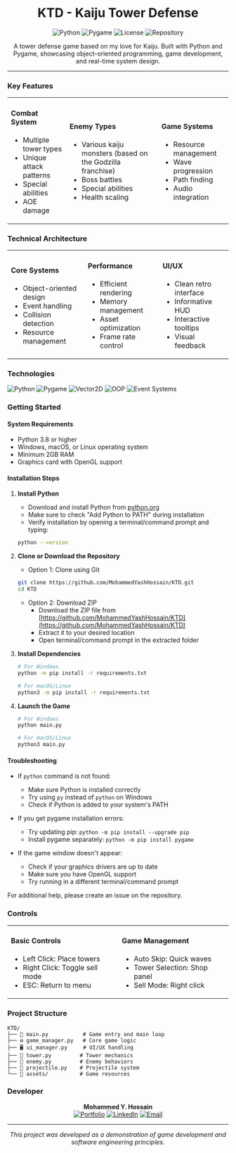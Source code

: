 # <h1 align="center"> KTD - Kaiju Tower Defense</h1>

<p align="center">
  <img alt="Python" src="https://img.shields.io/badge/Python-3776AB?style=for-the-badge&logo=python&logoColor=white"/>
  <img alt="Pygame" src="https://img.shields.io/badge/Pygame-2ea44f?style=for-the-badge"/>
  <img alt="License" src="https://img.shields.io/badge/License-MIT-blue?style=for-the-badge"/>
  <img alt="Repository" src="https://img.shields.io/badge/GitHub-MohammedYashHossain-181717?style=for-the-badge&logo=github"/>
</p>

<p align="center">
  A tower defense game based on my love for Kaiju. Built with Python and Pygame, showcasing object-oriented programming, game development, and real-time system design.
</p>

---

###  Key Features

<table>
<tr>
<td>

#### Combat System
- Multiple tower types
- Unique attack patterns
- Special abilities
- AOE damage

</td>
<td>

#### Enemy Types
- Various kaiju monsters (based on the Godzilla franchise)
- Boss battles
- Special abilities
- Health scaling

</td>
<td>

#### Game Systems
- Resource management
- Wave progression
- Path finding
- Audio integration

</td>
</tr>
</table>

###  Technical Architecture

<table>
<tr>
<td>

#### Core Systems
- Object-oriented design
- Event handling
- Collision detection
- Resource management

</td>
<td>

#### Performance
- Efficient rendering
- Memory management
- Asset optimization
- Frame rate control

</td>
<td>

#### UI/UX
- Clean retro interface
- Informative HUD
- Interactive tooltips
- Visual feedback

</td>
</tr>
</table>

###  Technologies

![Python](https://img.shields.io/badge/-Python-3776AB?style=flat&logo=python&logoColor=white)
![Pygame](https://img.shields.io/badge/-Pygame-2ea44f?style=flat)
![Vector2D](https://img.shields.io/badge/-Vector2D-orange?style=flat)
![OOP](https://img.shields.io/badge/-OOP-blue?style=flat)
![Event Systems](https://img.shields.io/badge/-Event%20Systems-red?style=flat)

###  Getting Started

#### System Requirements
- Python 3.8 or higher
- Windows, macOS, or Linux operating system
- Minimum 2GB RAM
- Graphics card with OpenGL support

#### Installation Steps

1. **Install Python**
   - Download and install Python from [python.org](https://python.org)
   - Make sure to check "Add Python to PATH" during installation
   - Verify installation by opening a terminal/command prompt and typing:
   ```bash
   python --version
   ```

2. **Clone or Download the Repository**
   - Option 1: Clone using Git
   ```bash
   git clone https://github.com/MohammedYashHossain/KTD.git
   cd KTD
   ```
   - Option 2: Download ZIP
     - Download the ZIP file from [https://github.com/MohammedYashHossain/KTD](https://github.com/MohammedYashHossain/KTD)
     - Extract it to your desired location
     - Open terminal/command prompt in the extracted folder

3. **Install Dependencies**
   ```bash
   # For Windows
   python -m pip install -r requirements.txt
   
   # For macOS/Linux
   python3 -m pip install -r requirements.txt
   ```

4. **Launch the Game**
   ```bash
   # For Windows
   python main.py
   
   # For macOS/Linux
   python3 main.py
   ```

#### Troubleshooting

- If `python` command is not found:
  - Make sure Python is installed correctly
  - Try using `py` instead of `python` on Windows
  - Check if Python is added to your system's PATH

- If you get pygame installation errors:
  - Try updating pip: `python -m pip install --upgrade pip`
  - Install pygame separately: `python -m pip install pygame`

- If the game window doesn't appear:
  - Check if your graphics drivers are up to date
  - Make sure you have OpenGL support
  - Try running in a different terminal/command prompt

For additional help, please create an issue on the repository.

### Controls

<table>
<tr>
<td>

#### Basic Controls
- Left Click: Place towers
- Right Click: Toggle sell mode
- ESC: Return to menu

</td>
<td>

#### Game Management
- Auto Skip: Quick waves
- Tower Selection: Shop panel
- Sell Mode: Right click

</td>
</tr>
</table>

### Project Structure

```
KTD/
├── 🎯 main.py           # Game entry and main loop
├── ⚙️ game_manager.py   # Core game logic
├── 🖥️ ui_manager.py     # UI/UX handling
├── 🗼 tower.py         # Tower mechanics
├── 👾 enemy.py         # Enemy behaviors
├── 🎯 projectile.py    # Projectile system
└── 🎨 assets/          # Game resources
```

### Developer

<p align="center">
  <b>Mohammed Y. Hossain</b><br>
  <a href="https://mohammedyhossain-portfolio.vercel.app/"><img alt="Portfolio" src="https://img.shields.io/badge/Portfolio-View-red?style=flat-square"/></a>
  <a href="https://www.linkedin.com/in/mohammedyhossain/"><img alt="LinkedIn" src="https://img.shields.io/badge/LinkedIn-Connect-blue?style=flat-square&logo=linkedin"/></a>
  <a href="mailto:mohossain.swe@gmail.com"><img alt="Email" src="https://img.shields.io/badge/Email-Contact-D14836?style=flat-square&logo=gmail&logoColor=white"/></a>
</p>


---

<p align="center">
  <i>This project was developed as a demonstration of game development and software engineering principles.</i>
</p> 
